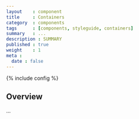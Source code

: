 ```yaml
---
layout    : component
title     : Containers
category  : components
tags      : [components, styleguide, containers]
summary   : ...
description : SUMMARY
published : true
weight    : 1
meta :
  date : false
---
```

{% include config %}

## Overview

...